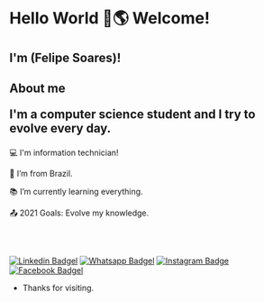 
# Hello World 👋🌎 Welcome!


 

## I'm (Felipe Soares)!

## About me <p> I'm a computer science student and I try to evolve every day. </p>


 

:computer: I'm information technician!           

:house_with_garden: I’m from Brazil.

:books: I’m currently learning everything.

:outbox_tray: 2021 Goals: Evolve my knowledge.                                   
 
<br>
<br>


[![Linkedin Badgel](https://img.shields.io/badge/LinkedIn-0077B5?style=for-the-badge&logo=linkedin&logoColor=white)](https://www.linkedin.com/in/felipe-soares-3a8156188/)
 [![Whatsapp Badgel](https://img.shields.io/badge/WhatsApp-25D366?style=for-the-badge&logo=whatsapp&logoColor=white)](https://api.whatsapp.com/send?1=pt_BR&phone=5511949514299) [![Instagram Badge](https://img.shields.io/badge/Instagram-E4405F?style=for-the-badge&logo=instagram&logoColor=white)](https://www.instagram.com/_feliipeoliveira/) [![Facebook Badgel](https://img.shields.io/badge/Facebook-1877F2?style=for-the-badge&logo=facebook&logoColor=white)](https://www.facebook.com/profile.php?id=100023640919025)





- Thanks for visiting.

